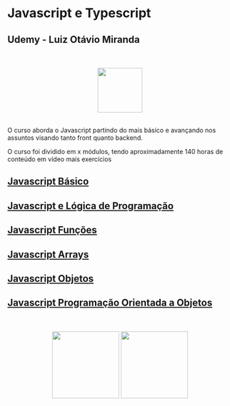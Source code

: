 # Javascript e Typescript
## Udemy - Luiz Otávio Miranda

<div align="center">
  <br><br>
  <img src="https://upload.wikimedia.org/wikipedia/commons/thumb/e/e3/Udemy_logo.svg/512px-Udemy_logo.svg.png" height="100px">
  <br><br>
</div>

O curso aborda o Javascript partindo do mais básico e avançando nos assuntos visando tanto front quanto backend.

O curso foi dividido em x módulos, tendo aproximadamente 140 horas de conteúdo em vídeo mais exercícios

## [Javascript Básico](./javascript-basico/)
## [Javascript e Lógica de Programação](./javascript-logica-de-programacao/)
## [Javascript Funções](./javascript-funcoes/)
## [Javascript Arrays](./javascript-arrays/)
## [Javascript Objetos](./javascript-objetos/)
## [Javascript Programação Orientada a Objetos](./javascript-poo/)

<div align="center">
  <br><br>
  <img src="https://logodownload.org/wp-content/uploads/2022/04/javascript-logo-1.png" height="150px">
  <img src="https://upload.wikimedia.org/wikipedia/commons/thumb/4/4c/Typescript_logo_2020.svg/1200px-Typescript_logo_2020.svg.png" height="150px">
</div>

